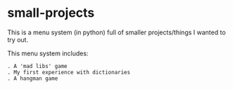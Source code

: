 # small-projects

This is a menu system (in python) full of smaller projects/things I wanted to try out.

This menu system includes:

	. A 'mad libs' game
	. My first experience with dictionaries
	. A hangman game
